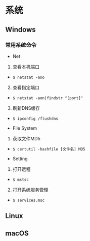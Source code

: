 # 系统

## Windows

### 常用系统命令

* Net

1. 查看本机端口
 - `$ netstat -ano`
2. 查看指定端口
 - `$ netstat -aon|findstr "[port]"`
3. 刷新DNS缓存
 - `$ ipconfig /flushdns`

* File System

1. 获取文件MD5
 - `$ certutil -hashfile [文件名] MD5`

* Setting

1. 打开远程
 - `$ mstsc`
2. 打开系统服务管理
 - `$ services.msc`

## Linux

## macOS

